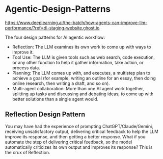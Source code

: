 # Agentic-Design-Patterns

https://www.deeplearning.ai/the-batch/how-agents-can-improve-llm-performance/?ref=dl-staging-website.ghost.io

The four design patterns for AI agentic workflow:

- Reflection: The LLM examines its own work to come up with ways to improve it. 
- Tool Use: The LLM is given tools such as web search, code execution, or any other function to help it gather information, take action, or process data.
- Planning: The LLM comes up with, and executes, a multistep plan to achieve a goal (for example, writing an outline for an essay, then doing online research, then writing a draft, and so on).
- Multi-agent collaboration: More than one AI agent work together, splitting up tasks and discussing and debating ideas, to come up with better solutions than a single agent would.

## Reflection Design Pattern

You may have had the experience of prompting ChatGPT/Claude/Gemini, receiving unsatisfactory output, delivering critical feedback to help the LLM improve its response, and then getting a better response. What if you automate the step of delivering critical feedback, so the model automatically criticizes its own output and improves its response? This is the crux of Reflection. 
